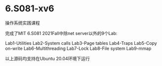 # 6.S081-xv6
操作系统实践课程


完成了MIT 6.S081 2021Fall中除net server以外的9个Lab:

Lab1-Utilities                                                                                                                                                       Lab2-System calls                                                                                                                                                    Lab3-Page tables                                                                                                                                                       Lab4-Traps                                                                                                                                                               Lab5-Copy on-write                                                                                                                                                        Lab6-Multithreading                                                                                                                                                      Lab7-Lock                                                                                                                                                                  Lab8-File system                                                                                                                                                         Lab9-mmap

以上源码均支持在Ubuntu 20.04环境下运行
